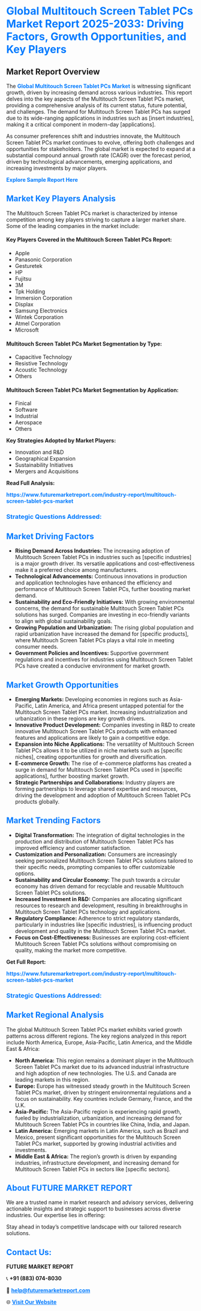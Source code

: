 <h1 style="color: #007BFF;">Global Multitouch Screen Tablet PCs Market Report 2025-2033: Driving Factors, Growth Opportunities, and Key Players</h1>

<section id="overview">
<h2>Market Report Overview</h2>
<p>The <a href="https://www.futuremarketreport.com/industry-report/multitouch-screen-tablet-pcs-market" style="color: #007BFF; text-decoration: none;"><strong>Global Multitouch Screen Tablet PCs Market</strong></a> is witnessing significant growth, driven by increasing demand across various industries. This report delves into the key aspects of the Multitouch Screen Tablet PCs market, providing a comprehensive analysis of its current status, future potential, and challenges. The demand for Multitouch Screen Tablet PCs has surged due to its wide-ranging applications in industries such as [insert industries], making it a critical component in modern-day [applications].</p>
<p>As consumer preferences shift and industries innovate, the Multitouch Screen Tablet PCs market continues to evolve, offering both challenges and opportunities for stakeholders. The global market is expected to expand at a substantial compound annual growth rate (CAGR) over the forecast period, driven by technological advancements, emerging applications, and increasing investments by major players.</p>
</section>

<section id="overview">
<p><a href="https://www.futuremarketreport.com/request-sample/reportId=76440" style="color: #007BFF; text-decoration: none;"><strong>Explore Sample Report Here</strong></a></p>
</section>

<section id="key-players">
<h2 style="color: #007BFF;">Market Key Players Analysis</h2>
<p>The Multitouch Screen Tablet PCs market is characterized by intense competition among key players striving to capture a larger market share. Some of the leading companies in the market include:</p>
<h4>Key Players Covered in the Multitouch Screen Tablet PCs Report:</h4>
<ul><li>Apple</li><li>Panasonic Corporation</li><li>Gesturetek</li><li>HP</li><li>Fujitsu</li><li>3M</li><li>Tpk Holding</li><li>Immersion Corporation</li><li>Displax</li><li>Samsung Electronics</li><li>Wintek Corporation</li><li>Atmel Corporation</li><li>Microsoft</li></ul>
<h4>Multitouch Screen Tablet PCs Market Segmentation by Type:</h4>
<ul><li>Capacitive Technology</li><li>Resistive Technology</li><li>Acoustic Technology</li><li>Others</li></ul>

<h4>Multitouch Screen Tablet PCs Market Segmentation by Application:</h4>
<ul><li>Finical</li><li>Software</li><li>Industrial</li><li>Aerospace</li><li>Others</li></ul>
<p><strong>Key Strategies Adopted by Market Players:</strong></p>
<ul>
<li>Innovation and R&D</li>
<li>Geographical Expansion</li>
<li>Sustainability Initiatives</li>
<li>Mergers and Acquisitions</li>
</ul>
</section>

<section>
<p><strong>Read Full Analysis: </strong></p><a href="https://www.futuremarketreport.com/industry-report/multitouch-screen-tablet-pcs-market" style="color: #007BFF; text-decoration: none;"><strong>https://www.futuremarketreport.com/industry-report/multitouch-screen-tablet-pcs-market</strong></a>
<h3 style="color: #007BFF;">Strategic Questions Addressed:</h3>
</section>

<section id="driving-factors">
<h2 style="color: #007BFF;">Market Driving Factors</h2>
<ul>
<li><strong>Rising Demand Across Industries:</strong> The increasing adoption of Multitouch Screen Tablet PCs in industries such as [specific industries] is a major growth driver. Its versatile applications and cost-effectiveness make it a preferred choice among manufacturers.</li>
<li><strong>Technological Advancements:</strong> Continuous innovations in production and application technologies have enhanced the efficiency and performance of Multitouch Screen Tablet PCs, further boosting market demand.</li>
<li><strong>Sustainability and Eco-Friendly Initiatives:</strong> With growing environmental concerns, the demand for sustainable Multitouch Screen Tablet PCs solutions has surged. Companies are investing in eco-friendly variants to align with global sustainability goals.</li>
<li><strong>Growing Population and Urbanization:</strong> The rising global population and rapid urbanization have increased the demand for [specific products], where Multitouch Screen Tablet PCs plays a vital role in meeting consumer needs.</li>
<li><strong>Government Policies and Incentives:</strong> Supportive government regulations and incentives for industries using Multitouch Screen Tablet PCs have created a conducive environment for market growth.</li>
</ul>
</section>

<section id="growth-opportunities">
<h2 style="color: #007BFF;">Market Growth Opportunities</h2>
<ul>
<li><strong>Emerging Markets:</strong> Developing economies in regions such as Asia-Pacific, Latin America, and Africa present untapped potential for the Multitouch Screen Tablet PCs market. Increasing industrialization and urbanization in these regions are key growth drivers.</li>
<li><strong>Innovative Product Development:</strong> Companies investing in R&D to create innovative Multitouch Screen Tablet PCs products with enhanced features and applications are likely to gain a competitive edge.</li>
<li><strong>Expansion into Niche Applications:</strong> The versatility of Multitouch Screen Tablet PCs allows it to be utilized in niche markets such as [specific niches], creating opportunities for growth and diversification.</li>
<li><strong>E-commerce Growth:</strong> The rise of e-commerce platforms has created a surge in demand for Multitouch Screen Tablet PCs used in [specific applications], further boosting market growth.</li>
<li><strong>Strategic Partnerships and Collaborations:</strong> Industry players are forming partnerships to leverage shared expertise and resources, driving the development and adoption of Multitouch Screen Tablet PCs products globally.</li>
</ul>
</section>

<section id="trending-factors">
<h2 style="color: #007BFF;">Market Trending Factors</h2>
<ul>
<li><strong>Digital Transformation:</strong> The integration of digital technologies in the production and distribution of Multitouch Screen Tablet PCs has improved efficiency and customer satisfaction.</li>
<li><strong>Customization and Personalization:</strong> Consumers are increasingly seeking personalized Multitouch Screen Tablet PCs solutions tailored to their specific needs, prompting companies to offer customizable options.</li>
<li><strong>Sustainability and Circular Economy:</strong> The push towards a circular economy has driven demand for recyclable and reusable Multitouch Screen Tablet PCs solutions.</li>
<li><strong>Increased Investment in R&D:</strong> Companies are allocating significant resources to research and development, resulting in breakthroughs in Multitouch Screen Tablet PCs technology and applications.</li>
<li><strong>Regulatory Compliance:</strong> Adherence to strict regulatory standards, particularly in industries like [specific industries], is influencing product development and quality in the Multitouch Screen Tablet PCs market.</li>
<li><strong>Focus on Cost-Effectiveness:</strong> Businesses are exploring cost-efficient Multitouch Screen Tablet PCs solutions without compromising on quality, making the market more competitive.</li>
</ul>
</section>

<section>
<p><strong>Get Full Report: </strong></p><a href="https://www.futuremarketreport.com/industry-report/multitouch-screen-tablet-pcs-market" style="color: #007BFF; text-decoration: none;"><strong>https://www.futuremarketreport.com/industry-report/multitouch-screen-tablet-pcs-market</strong></a>
<h3 style="color: #007BFF;">Strategic Questions Addressed:</h3>
</section>


<section id="regional-analysis">
<h2 style="color: #007BFF;">Market Regional Analysis</h2>
<p>The global Multitouch Screen Tablet PCs market exhibits varied growth patterns across different regions. The key regions analyzed in this report include North America, Europe, Asia-Pacific, Latin America, and the Middle East & Africa:</p>
<ul>
<li><strong>North America:</strong> This region remains a dominant player in the Multitouch Screen Tablet PCs market due to its advanced industrial infrastructure and high adoption of new technologies. The U.S. and Canada are leading markets in this region.</li>
<li><strong>Europe:</strong> Europe has witnessed steady growth in the Multitouch Screen Tablet PCs market, driven by stringent environmental regulations and a focus on sustainability. Key countries include Germany, France, and the U.K.</li>
<li><strong>Asia-Pacific:</strong> The Asia-Pacific region is experiencing rapid growth, fueled by industrialization, urbanization, and increasing demand for Multitouch Screen Tablet PCs in countries like China, India, and Japan.</li>
<li><strong>Latin America:</strong> Emerging markets in Latin America, such as Brazil and Mexico, present significant opportunities for the Multitouch Screen Tablet PCs market, supported by growing industrial activities and investments.</li>
<li><strong>Middle East & Africa:</strong> The region’s growth is driven by expanding industries, infrastructure development, and increasing demand for Multitouch Screen Tablet PCs in sectors like [specific sectors].</li>
</ul>
</section>

<footer>
<h2 style="color: #007BFF;">About FUTURE MARKET REPORT</h2>
<p>We are a trusted name in market research and advisory services, delivering actionable insights and strategic support to businesses across diverse industries. Our expertise lies in offering:</p>

<p>Stay ahead in today’s competitive landscape with our tailored research solutions.</p>

<h2 style="color: #007BFF;">Contact Us:</h2>
<p><strong>FUTURE MARKET REPORT</strong></p>
<p>📞 <strong>+91 (883) 074-8030</strong></p>
<p>📧 <strong><a href="mailto:help@futuremarketreport.com" style="color: #007BFF;">help@futuremarketreport.com</a></strong></p>
<p>🌐 <strong><a href="https://www.futuremarketreport.com/" style="color: #007BFF;">Visit Our Website</a></strong></p>
</footer>
